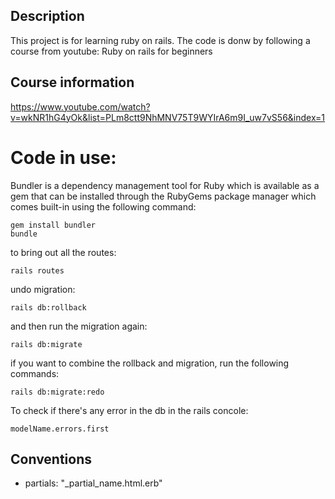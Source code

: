 ## Description

This project is for learning ruby on rails. The code is donw by following a course from youtube: Ruby on rails for beginners

## Course information

https://www.youtube.com/watch?v=wkNR1hG4yOk&list=PLm8ctt9NhMNV75T9WYIrA6m9I_uw7vS56&index=1

# Code in use:

Bundler is a dependency management tool for Ruby which is available as a gem that can be installed through the RubyGems package manager which comes built-in using the following command:

    gem install bundler
    bundle

to bring out all the routes:

    rails routes

undo migration:

    rails db:rollback

and then run the migration again:

    rails db:migrate

if you want to combine the rollback and migration, run the following commands:

    rails db:migrate:redo

To check if there's any error in the db in the rails concole:

    modelName.errors.first

## Conventions

- partials: "\_partial_name.html.erb"
